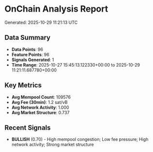 # OnChain Analysis Report
Generated: 2025-10-29 11:21:13 UTC

## Data Summary
- **Data Points**: 96
- **Feature Points**: 96
- **Signals Generated**: 1
- **Time Range**: 2025-10-27 15:45:13.122330+00:00 to 2025-10-29 11:21:11.687780+00:00

## Key Metrics
- **Avg Mempool Count**: 109576
- **Avg Fee (30min)**: 1.2 sat/vB
- **Avg Network Activity**: 1.000
- **Avg Market Structure**: 0.737

## Recent Signals
- **BULLISH** (0.70) - High mempool congestion; Low fee pressure; High network activity; Strong market structure
